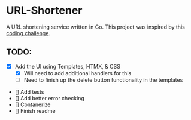 # URL-Shortener
A URL shortening service written in Go. This project was inspired by this [coding challenge](https://codingchallenges.fyi/challenges/challenge-url-shortener). 

## TODO:
- [x] Add the UI using Templates, HTMX, & CSS
   - [x] Will need to add additional handlers for this
   - [ ] Need to finish up the delete button functionality in the templates
- [] Add tests
- [] Add better error checking
- [] Contanerize
- [] Finish readme
